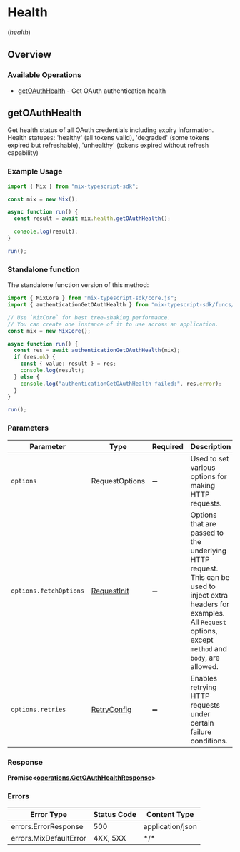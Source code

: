 # Health
(*health*)

## Overview

### Available Operations

* [getOAuthHealth](#getoauthhealth) - Get OAuth authentication health

## getOAuthHealth

Get health status of all OAuth credentials including expiry information. Health statuses: 'healthy' (all tokens valid), 'degraded' (some tokens expired but refreshable), 'unhealthy' (tokens expired without refresh capability)

### Example Usage

<!-- UsageSnippet language="typescript" operationID="getOAuthHealth" method="get" path="/health/auth" -->
```typescript
import { Mix } from "mix-typescript-sdk";

const mix = new Mix();

async function run() {
  const result = await mix.health.getOAuthHealth();

  console.log(result);
}

run();
```

### Standalone function

The standalone function version of this method:

```typescript
import { MixCore } from "mix-typescript-sdk/core.js";
import { authenticationGetOAuthHealth } from "mix-typescript-sdk/funcs/authenticationGetOAuthHealth.js";

// Use `MixCore` for best tree-shaking performance.
// You can create one instance of it to use across an application.
const mix = new MixCore();

async function run() {
  const res = await authenticationGetOAuthHealth(mix);
  if (res.ok) {
    const { value: result } = res;
    console.log(result);
  } else {
    console.log("authenticationGetOAuthHealth failed:", res.error);
  }
}

run();
```

### Parameters

| Parameter                                                                                                                                                                      | Type                                                                                                                                                                           | Required                                                                                                                                                                       | Description                                                                                                                                                                    |
| ------------------------------------------------------------------------------------------------------------------------------------------------------------------------------ | ------------------------------------------------------------------------------------------------------------------------------------------------------------------------------ | ------------------------------------------------------------------------------------------------------------------------------------------------------------------------------ | ------------------------------------------------------------------------------------------------------------------------------------------------------------------------------ |
| `options`                                                                                                                                                                      | RequestOptions                                                                                                                                                                 | :heavy_minus_sign:                                                                                                                                                             | Used to set various options for making HTTP requests.                                                                                                                          |
| `options.fetchOptions`                                                                                                                                                         | [RequestInit](https://developer.mozilla.org/en-US/docs/Web/API/Request/Request#options)                                                                                        | :heavy_minus_sign:                                                                                                                                                             | Options that are passed to the underlying HTTP request. This can be used to inject extra headers for examples. All `Request` options, except `method` and `body`, are allowed. |
| `options.retries`                                                                                                                                                              | [RetryConfig](../../lib/utils/retryconfig.md)                                                                                                                                  | :heavy_minus_sign:                                                                                                                                                             | Enables retrying HTTP requests under certain failure conditions.                                                                                                               |

### Response

**Promise\<[operations.GetOAuthHealthResponse](../../models/operations/getoauthhealthresponse.md)\>**

### Errors

| Error Type             | Status Code            | Content Type           |
| ---------------------- | ---------------------- | ---------------------- |
| errors.ErrorResponse   | 500                    | application/json       |
| errors.MixDefaultError | 4XX, 5XX               | \*/\*                  |